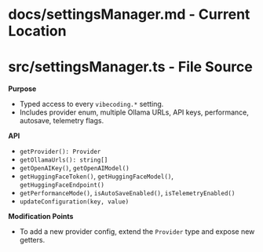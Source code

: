 # docs/settingsManager.md - Current Location
# src/settingsManager.ts - File Source

**Purpose**  
- Typed access to every `vibecoding.*` setting.  
- Includes provider enum, multiple Ollama URLs, API keys, performance, autosave, telemetry flags.

**API**  
- `getProvider(): Provider`  
- `getOllamaUrls(): string[]`  
- `getOpenAIKey()`, `getOpenAIModel()`  
- `getHuggingFaceToken()`, `getHuggingFaceModel()`, `getHuggingFaceEndpoint()`  
- `getPerformanceMode()`, `isAutoSaveEnabled()`, `isTelemetryEnabled()`  
- `updateConfiguration(key, value)`

**Modification Points**  
- To add a new provider config, extend the `Provider` type and expose new getters.  
